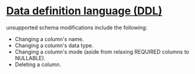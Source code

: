 # [Data definition language (DDL)](https://cloud.google.com/bigquery/docs/reference/standard-sql/data-definition-language)
unsupported schema modifications include the following:
- Changing a column's name.
- Changing a column's data type.
- Changing a column's mode (aside from relaxing REQUIRED columns to NULLABLE).
- Deleting a column.
